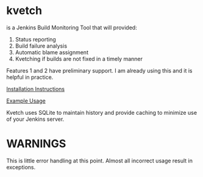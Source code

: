 # kvetch
is a Jenkins Build Monitoring Tool that will provided:

1. Status reporting
2. Build failure analysis
3. Automatic blame assignment
4. Kvetching if builds are not fixed in a timely manner

Features 1 and 2 have preliminary support. I am already using this and it is helpful in practice.

[Installation Instructions](docs/install.md)

[Example Usage](docs/examples.md)

Kvetch uses SQLite to maintain history and provide caching to minimize use of your Jenkins server.

# WARNINGS

This is little error handling at this point. Almost all incorrect usage result in exceptions.
